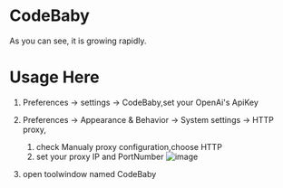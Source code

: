 # CodeBaby
As you can see, it is growing rapidly.

# Usage Here
1. Preferences -> settings -> CodeBaby,set your OpenAi's ApiKey
2. Preferences -> Appearance & Behavior -> System settings -> HTTP proxy,
   1. check Manualy proxy configuration,choose HTTP
   2. set your proxy IP and PortNumber
   ![image](https://user-images.githubusercontent.com/25894814/225854561-c1594ebb-460c-4035-99ac-49bc0d70b2c5.png)

3. open toolwindow named CodeBaby

